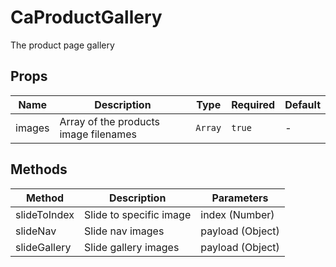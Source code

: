 # CaProductGallery

The product page gallery

## Props

<!-- @vuese:CaProductGallery:props:start -->
|Name|Description|Type|Required|Default|
|---|---|---|---|---|
|images|Array of the products image filenames|`Array`|`true`|-|

<!-- @vuese:CaProductGallery:props:end -->


## Methods

<!-- @vuese:CaProductGallery:methods:start -->
|Method|Description|Parameters|
|---|---|---|
|slideToIndex|Slide to specific image|index (Number)|
|slideNav|Slide nav images|payload (Object)|
|slideGallery|Slide gallery images|payload (Object)|

<!-- @vuese:CaProductGallery:methods:end -->



